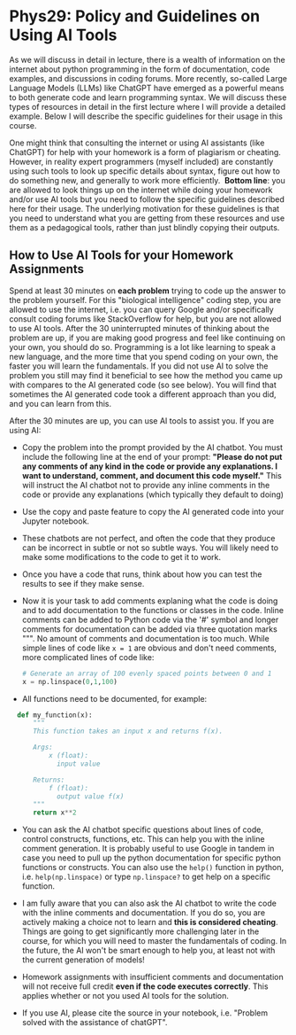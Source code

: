 # Phys29: Policy and Guidelines on Using AI Tools

As we will discuss in detail in lecture, there is a wealth of information on the internet about python programming in the form of documentation, code examples, and discussions in coding forums. More recently, so-called Large Language Models (LLMs) like ChatGPT have emerged as a powerful means to both generate code and learn programming syntax. We will discuss these types of resources in detail in the first lecture where I will provide a detailed example. Below I will describe the specific guidelines for their usage in this course. 

One might think that consulting the internet or using AI assistants (like ChatGPT) for help with your homework is a form of plagiarism or cheating. However, in reality expert programmers (myself included) are constantly using such tools to look up specific details about syntax, figure out how to do something new, and generally to work more efficiently.  **Bottom line**: you are allowed to look things up on the internet while doing your homework and/or use AI tools but you need to follow the specific guidelines described here for their usage. The underlying motivation for these guidelines is that you need to understand what you are getting from these resources and use them as a pedagogical tools,  rather than just blindly copying their outputs. 

## How to Use AI Tools for your Homework Assignments 
Spend at least 30 minutes on **each problem** trying to code up the answer to the problem yourself. For this "biological intelligence" coding step, you are allowed to use the internet, i.e. you can query Google and/or specifically consult coding forums like StackOverflow for help, but you are not allowed to use AI tools. After the 30 uninterrupted minutes of thinking about the problem are up, if you are making good progress and feel like continuing on your own, you should do so. Programming is a lot like learning to speak a new language, and the more time that you spend coding on your own, the faster you will learn the fundamentals.  If you did not use AI to solve the problem you still may find it beneficial to see how the method you came up with compares to the AI generated code (so see below). You will find that sometimes the AI generated code took a different approach than you did, and you can learn from this.

After the 30 minutes are up, you can use AI tools to assist you. If you are using AI: 

- Copy the problem into the prompt provided by the AI chatbot. You must include the following line at the end of your prompt:  **"Please do not put any comments of any kind in the code or provide any explanations. I want to understand, comment, and document this code myself."**  This will instruct the AI chatbot not to provide any inline comments in the code or provide any explanations (which typically they default to doing)
- Use the copy and paste feature to copy the AI generated code into your Jupyter notebook. 
- These chatbots are not perfect, and often the code that they produce can be incorrect in subtle or not so subtle ways. You will likely need to make some modifications to the code to get it to work.
- Once you have a code that runs, think about how you can test the results to see if they make sense. 
-  Now it is your task to add comments explaning what the code is doing and to add documentation to the functions or classes in the code.  Inline comments can be added to Python code via the '#' symbol and longer comments for documentation can be added via three quotation marks """.  No amount of comments and documentation is too much. While simple lines of code like ```x = 1``` are obvious and don't need comments, more complicated lines of code like:   

    ```python
    # Generate an array of 100 evenly spaced points between 0 and 1
    x = np.linspace(0,1,100)
    ```   

-  All functions need to be documented, for example: 
  ```python
    def my_function(x):
        """
        This function takes an input x and returns f(x). 

        Args:
            x (float): 
              input value

        Returns:
            f (float): 
              output value f(x)
        """
        return x**2
```
-  You can ask the AI chatbot specific questions about lines of code, control constructs, functions, etc. This can help you with the inline comment generation. It is probably useful to use Google in tandem in case you need to pull up the python documentation for specific python functions or constructs. You can also use the ```help()``` function in python, i.e. ```help(np.linspace)``` or type ```np.linspace?``` to get help on a specific function.

- I am fully aware that you can also ask the AI chatbot to write the code with the inline comments and documentation.  If you do so, you are actively making a choice not to learn and **this is considered cheating**.  Things are going to get significantly more challenging later in the course, for which you will need to master the fundamentals of coding. In the future, the AI won't be smart enough to help you, at least not with the current generation of models!

- Homework assignments with insufficient comments and documentation will not receive full credit **even if the code executes correctly**. This applies whether or not you used AI tools for the solution. 

- If you use AI, please cite the source in your notebook, i.e. "Problem solved with the assistance of chatGPT". 

